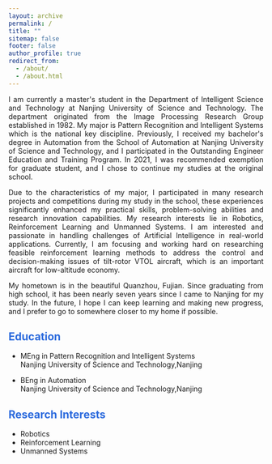 ```yaml
---
layout: archive
permalink: /
title: ""
sitemap: false
footer: false
author_profile: true
redirect_from: 
  - /about/
  - /about.html
---
```

<p style="text-align: justify">
I am currently a master's student in the Department of Intelligent Science and Technology at Nanjing University of Science and Technology. The department originated from the Image Processing Research Group established in 1982. My major is Pattern Recognition and Intelligent Systems which is the national key discipline. Previously, I received my bachelor's degree in Automation from the School of Automation at Nanjing University of Science and Technology, and I participated in the Outstanding Engineer Education and Training Program. In 2021, I was recommended exemption for graduate student, and I chose to continue my studies at the original school.
</p>
<p style="text-align: justify">
Due to the characteristics of my major, I participated in many research projects and competitions during my study in the school, these experiences significantly enhanced my practical skills, problem-solving abilities and research innovation capabilities. My research interests lie in Robotics, Reinforcement Learning and Unmanned Systems. I am interested and passionate in handling challenges of Artificial Intelligence in real-world applications. Currently, I am focusing and working hard on researching feasible reinforcement learning methods to address the control and decision-making issues of tilt-rotor VTOL aircraft, which is an important aircraft for  low-altitude economy.
</p>
<p style="text-align: justify">
My hometown is in the beautiful Quanzhou, Fujian. Since graduating from high school, it has been nearly seven years since I came to Nanjing for my study. In the future, I hope I can keep learning and making new progress, and I prefer to go to somewhere closer to my home if possible.
</p>

## <font color="#2B6ADD" > Education </font>

- MEng in Pattern Recognition and Intelligent Systems<br>
  Nanjing University of Science and Technology,Nanjing

- BEng in Automation<br>
  Nanjing University of Science and Technology,Nanjing

## <font color="#2B6ADD" > Research Interests </font>

- Robotics
- Reinforcement Learning
- Unmanned Systems
